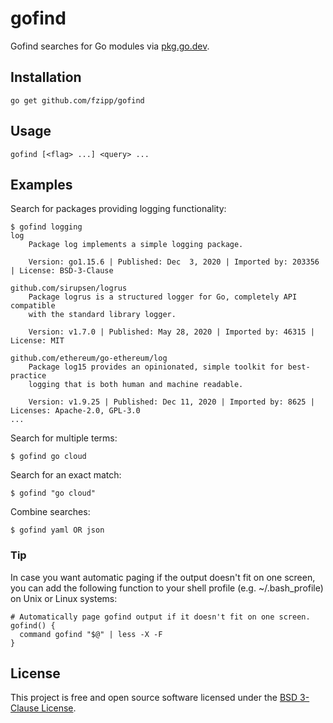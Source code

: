 # gofind

Gofind searches for Go modules via [pkg.go.dev](https://pkg.go.dev).

## Installation

```
go get github.com/fzipp/gofind
```

## Usage

```
gofind [<flag> ...] <query> ...
```

## Examples

Search for packages providing logging functionality:

```
$ gofind logging
log
    Package log implements a simple logging package.

    Version: go1.15.6 | Published: Dec  3, 2020 | Imported by: 203356 | License: BSD-3-Clause

github.com/sirupsen/logrus
    Package logrus is a structured logger for Go, completely API compatible
    with the standard library logger.

    Version: v1.7.0 | Published: May 28, 2020 | Imported by: 46315 | License: MIT

github.com/ethereum/go-ethereum/log
    Package log15 provides an opinionated, simple toolkit for best-practice
    logging that is both human and machine readable.

    Version: v1.9.25 | Published: Dec 11, 2020 | Imported by: 8625 | Licenses: Apache-2.0, GPL-3.0
...
```

Search for multiple terms:

```
$ gofind go cloud
```

Search for an exact match:

```
$ gofind "go cloud"
```

Combine searches:

```
$ gofind yaml OR json
```

### Tip

In case you want automatic paging if the output doesn't fit on one screen,
you can add the following function to your shell profile
(e.g. ~/.bash_profile) on Unix or Linux systems:

```
# Automatically page gofind output if it doesn't fit on one screen.
gofind() {
  command gofind "$@" | less -X -F
}
```

## License

This project is free and open source software licensed under the
[BSD 3-Clause License](LICENSE).
